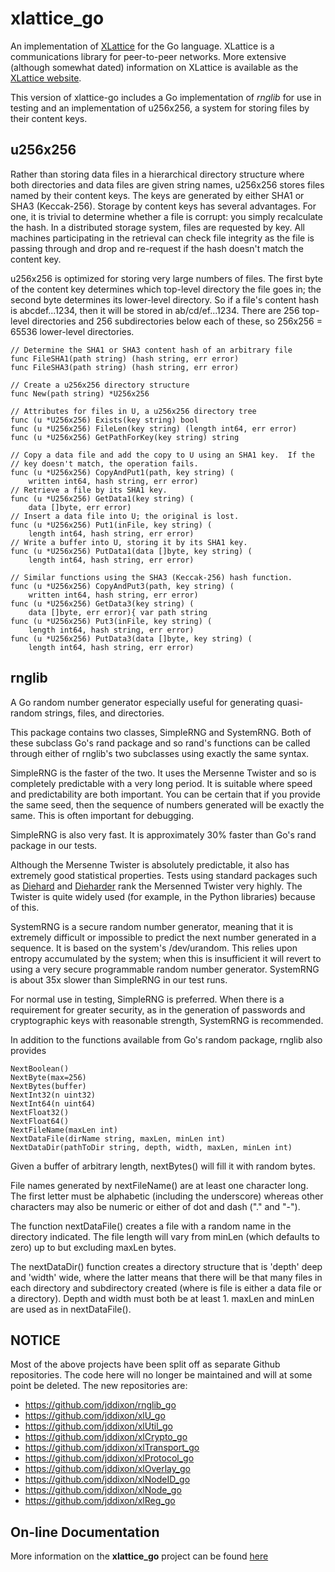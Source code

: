 xlattice_go
===========

An implementation of [XLattice](http://xlattice.sourceforge.net)
for the Go language.  XLattice is a communications library 
for peer-to-peer networks.  More extensive (although somewhat
dated) information on XLattice is available as the 
[XLattice website](http://www.xlattice.org).

This version of xlattice-go includes a Go implementation of *rnglib*
for use in testing and an implementation of u256x256, a system for
storing files by their content keys.

## u256x256

Rather than storing data files in a hierarchical directory structure
where both directories and data files are given string names, u256x256
stores files named by their content keys.  The keys are generated by
either SHA1 or SHA3 (Keccak-256).  Storage by content keys has several 
advantages.  For one, it is trivial to determine whether a file is corrupt:
you simply recalculate the hash.  In a distributed storage system, files
are requested by key.  All machines participating in the retrieval can
check file integrity as the file is passing through and drop and
re-request if the hash doesn't match the content key.

u256x256 is optimized for storing very large numbers of files.  The
first byte of the content key determines which top-level directory
the file goes in; the second byte determines its lower-level 
directory.  So if a file's content hash is abcdef...1234, then it
will be stored in ab/cd/ef...1234.  There are 256 top-level 
directories and 256 subdirectories below each of these, so 256x256 = 
65536 lower-level directories.  

	// Determine the SHA1 or SHA3 content hash of an arbitrary file
	func FileSHA1(path string) (hash string, err error)
	func FileSHA3(path string) (hash string, err error)
	
	// Create a u256x256 directory structure
	func New(path string) *U256x256
	
	// Attributes for files in U, a u256x256 directory tree
	func (u *U256x256) Exists(key string) bool
	func (u *U256x256) FileLen(key string) (length int64, err error)
	func (u *U256x256) GetPathForKey(key string) string
	
	// Copy a data file and add the copy to U using an SHA1 key.  If the
	// key doesn't match, the operation fails.
	func (u *U256x256) CopyAndPut1(path, key string) (
	    written int64, hash string, err error)
	// Retrieve a file by its SHA1 key.
	func (u *U256x256) GetData1(key string) (
	    data []byte, err error)
	// Insert a data file into U; the original is lost.
	func (u *U256x256) Put1(inFile, key string) (
	    length int64, hash string, err error)
	// Write a buffer into U, storing it by its SHA1 key.
	func (u *U256x256) PutData1(data []byte, key string) (
	    length int64, hash string, err error)
	
	// Similar functions using the SHA3 (Keccak-256) hash function.
	func (u *U256x256) CopyAndPut3(path, key string) (
	    written int64, hash string, err error)
	func (u *U256x256) GetData3(key string) (
	    data []byte, err error){ var path string
	func (u *U256x256) Put3(inFile, key string) (
	    length int64, hash string, err error)
	func (u *U256x256) PutData3(data []byte, key string) (
	    length int64, hash string, err error)

## rnglib

A Go random number generator especially useful for generating 
quasi-random strings, files, and directories.

This package contains two classes, SimpleRNG and SystemRNG.
Both of these subclass Go's rand package and so rand's functions 
can be called through either of rnglib's two subclasses using 
exactly the same syntax.

SimpleRNG is the faster of the two.  It uses the Mersenne
Twister and so is completely predictable with a very long period.
It is suitable where speed and predictability are both important.
You can be certain that if you provide the same seed, then
the sequence of numbers generated will be exactly the same.  This is
often important for debugging.  

SimpleRNG is also very fast.  It is approximately 30% faster 
than Go's rand package in our tests.

Although the Mersenne Twister is absolutely predictable, it also has 
extremely good statistical properties.  Tests using standard
packages such as [Diehard](http://en.wikipedia.org/wiki/Diehard_tests)
and [Dieharder](http://www.phy.duke.edu/~rgb/General/dieharder.php) rank
the Mersenned Twister very highly.  The Twister is quite widely used 
(for example, in the Python libraries) because of this.

SystemRNG is a secure random number generator, meaning that it is
extremely difficult or impossible to predict the next number 
generated in a sequence.  It is based on the system's /dev/urandom.
This relies upon entropy accumulated by the system; when 
this is insufficient it will revert to using a very secure 
programmable random number generator.  SystemRNG is about 35x
slower than SimpleRNG in our test runs.

For normal use in testing, SimpleRNG is preferred.  When there is
a requirement for greater security, as in the generation of passwords 
and cryptographic keys with reasonable strength, SystemRNG is recommended.  

In addition to the functions available from Go's random package,
rnglib also provides

    NextBoolean()
    NextByte(max=256)
    NextBytes(buffer)
    NextInt32(n uint32)
    NextInt64(n uint64)
    NextFloat32()
    NextFloat64()
    NextFileName(maxLen int)
    NextDataFile(dirName string, maxLen, minLen int)
    NextDataDir(pathToDir string, depth, width, maxLen, minLen int)

Given a buffer of arbitrary length, nextBytes() will fill it with random
bytes.

File names generated by nextFileName() are at least one character long.  
The first letter must be alphabetic (including the underscore) 
whereas other characters may also be numeric or either of dot and dash
("." and "-").

The function nextDataFile() creates a file with a random name in the
directory indicated.  The file length will vary from minLen (which 
defaults to zero) up to but excluding maxLen bytes.

The nextDataDir() function creates a directory structure that is
'depth' deep and 'width' wide, where the latter means that there 
will be that many files in each directory and subdirectory created
(where is file is either a data file or a directory).  Depth and
width must both be at least 1.  maxLen and minLen are used as in
nextDataFile().

## NOTICE

Most of the above projects have been split off as separate Github
repositories.  The code here will no longer be maintained and will at
some point be deleted.  The new repositories are:

+ <https://github.com/jddixon/rnglib_go>
+ <https://github.com/jddixon/xlU_go>
+ <https://github.com/jddixon/xlUtil_go>
+ <https://github.com/jddixon/xlCrypto_go>
+ <https://github.com/jddixon/xlTransport_go>
+ <https://github.com/jddixon/xlProtocol_go>
+ <https://github.com/jddixon/xlOverlay_go>
+ <https://github.com/jddixon/xlNodeID_go>
+ <https://github.com/jddixon/xlNode_go>
+ <https://github.com/jddixon/xlReg_go>

## On-line Documentation

More information on the **xlattice_go** project can be found [here](https://jddixon.github.io/xlattice_go)
